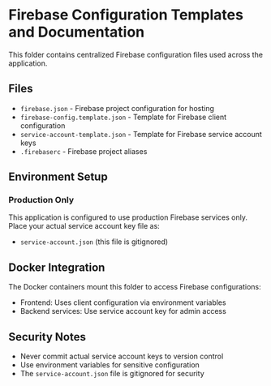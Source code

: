 # Firebase Configuration Templates and Documentation

This folder contains centralized Firebase configuration files used across the application.

## Files

- `firebase.json` - Firebase project configuration for hosting
- `firebase-config.template.json` - Template for Firebase client configuration
- `service-account-template.json` - Template for Firebase service account keys
- `.firebaserc` - Firebase project aliases

## Environment Setup

### Production Only

This application is configured to use production Firebase services only. Place your actual service account key file as:

- `service-account.json` (this file is gitignored)

## Docker Integration

The Docker containers mount this folder to access Firebase configurations:

- Frontend: Uses client configuration via environment variables
- Backend services: Use service account key for admin access

## Security Notes

- Never commit actual service account keys to version control
- Use environment variables for sensitive configuration
- The `service-account.json` file is gitignored for security
